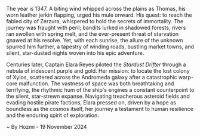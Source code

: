 
The year is 1347.  A biting wind whipped across the plains as Thomas, his worn leather jerkin flapping, urged his mule onward.  His quest: to reach the fabled city of Zerzura, whispered to hold the secrets of immortality.  The journey was fraught with peril; bandits lurked in shadowed forests, rivers ran swollen with spring melt, and the ever-present threat of starvation gnawed at his resolve. Yet, with each sunrise, the allure of the unknown spurred him further, a tapestry of winding roads, bustling market towns, and silent, star-dusted nights woven into his epic adventure.

Centuries later, Captain Elara Reyes piloted the *Stardust Drifter* through a nebula of iridescent purple and gold. Her mission: to locate the lost colony of Xylos, scattered across the Andromeda galaxy after a catastrophic warp-core malfunction.  The vastness of space was both breathtaking and terrifying, the rhythmic hum of the ship's engines a constant counterpoint to the silent, star-strewn expanse.  Navigating treacherous asteroid fields and evading hostile pirate factions, Elara pressed on, driven by a hope as boundless as the cosmos itself, her journey a testament to human resilience and the enduring spirit of exploration.

~ By Hozmi - 19 November 2024
